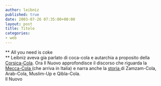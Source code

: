 ```yaml
---
author: leibniz
published: true
date: 2003-07-26 07:35:00+00:00
layout: post
title: Titolo
categories:
- web
---
```


   ** All you need is coke   
** Leibniz aveva gia parlato di coca-cola e autarchia a proposito della  [ Corsica-Cola](http://leibniz.splinder.it/1058424981#432006). Ora Il Nuovo approfondisce il discorso che riguarda la  [ Mecca-Cola ](http://www.ilnuovo.it/nuovo/foglia/0,1007,184847,00.html)(che arriva in Italia) e narra anche la  [ storia ](http://www.ilnuovo.it/nuovo/foglia/0,1007,177252,00.html)di Zamzam-Cola, Arab-Cola, Muslim-Up e Qibla-Cola.   
  Il Nuovo
